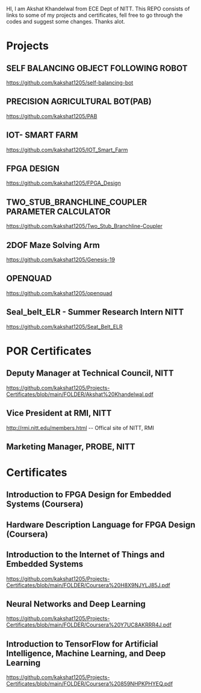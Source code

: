 HI, I am Akshat Khandelwal from ECE Dept of NITT.
This REPO consists of links to some of my projects and certificates, fell free to go through the codes and suggest some changes. Thanks alot.
# Projects

## SELF BALANCING OBJECT FOLLOWING ROBOT
https://github.com/kakshat1205/self-balancing-bot

## PRECISION AGRICULTURAL BOT(PAB)
https://github.com/kakshat1205/PAB

## IOT- SMART FARM
https://github.com/kakshat1205/IOT_Smart_Farm

## FPGA DESIGN
https://github.com/kakshat1205/FPGA_Design

## TWO_STUB_BRANCHLINE_COUPLER PARAMETER CALCULATOR
https://github.com/kakshat1205/Two_Stub_Branchline-Coupler

## 2DOF Maze Solving Arm
https://github.com/kakshat1205/Genesis-19

## OPENQUAD
https://github.com/kakshat1205/openquad

## Seal_belt_ELR - Summer Research Intern NITT
https://github.com/kakshat1205/Seat_Belt_ELR


# POR Certificates
## Deputy Manager at Technical Council, NITT
https://github.com/kakshat1205/Projects-Certificates/blob/main/FOLDER/Akshat%20Khandelwal.pdf


## Vice President at RMI, NITT
http://rmi.nitt.edu/members.html  -- Offical site of NITT, RMI

## Marketing Manager, PROBE, NITT

# Certificates
## Introduction to FPGA Design for Embedded Systems (Coursera)

## Hardware Description Language for FPGA Design (Coursera)

## Introduction to the Internet of Things and Embedded Systems
https://github.com/kakshat1205/Projects-Certificates/blob/main/FOLDER/Coursera%20H8X9NJYLJ85J.pdf

## Neural Networks and Deep Learning
https://github.com/kakshat1205/Projects-Certificates/blob/main/FOLDER/Coursera%20Y7UC8AKRRR4J.pdf

## Introduction to TensorFlow for Artificial Intelligence, Machine Learning, and Deep Learning
https://github.com/kakshat1205/Projects-Certificates/blob/main/FOLDER/Coursera%20859NHPKPHYEQ.pdf


